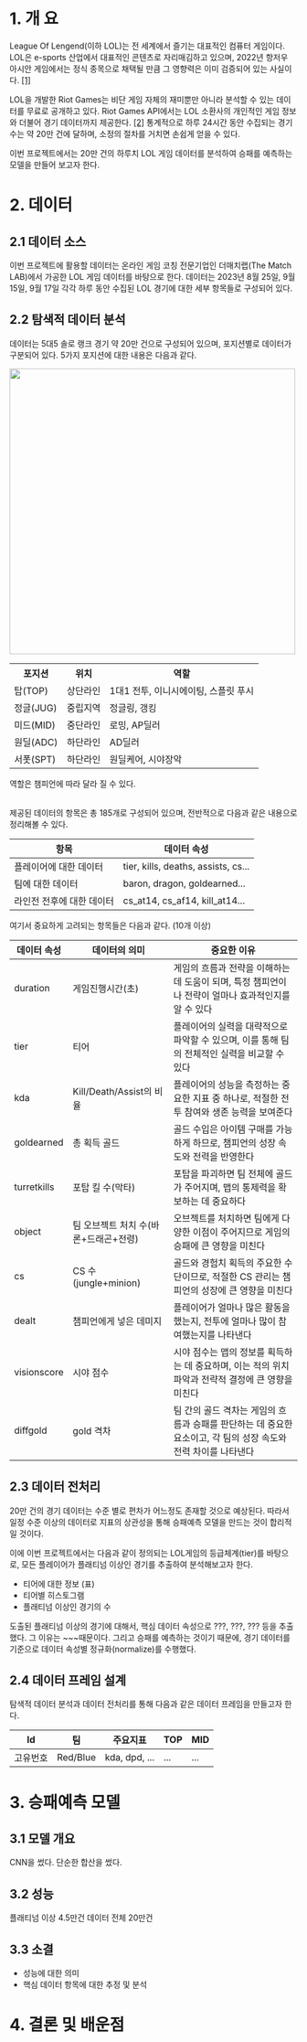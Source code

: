 # 1. 개 요
League Of Lengend(이하 LOL)는 전 세계에서 즐기는 대표적인 컴퓨터 게임이다. LOL은 e-sports 산업에서 대표적인 콘텐츠로 자리매김하고 있으며, 2022년 항저우 아시안 게임에서는 정식 종목으로 채택될 만큼 그 영향력은 이미 검증되어 있는 사실이다. <a href="https://biz.chosun.com/site/data/html_dir/2020/12/17/2020121702229.html">[1]</a>

LOL을 개발한 Riot Games는 비단 게임 자체의 재미뿐만 아니라 분석할 수 있는 데이터를 무료로 공개하고 있다. Riot Games API에서는 LOL 소환사의 개인적인 게임 정보와 더불어 경기 데이터까지 제공한다. <a href="https://developer.riotgames.com/">[2]</a> 통계적으로 하루 24시간 동안 수집되는 경기 수는 약 20만 건에 달하며, 소정의 절차를 거치면 손쉽게 얻을 수 있다.

이번 프로젝트에서는 20만 건의 하루치 LOL 게임 데이터를 분석하여 승패를 예측하는 모델을 만들어 보고자 한다.

# 2. 데이터
## 2.1 데이터 소스
이번 프로젝트에 활용할 데이터는 온라인 게임 코칭 전문기업인 더매치랩(The Match LAB)에서 가공한 LOL 게임 데이터를 바탕으로 한다. 데이터는 2023년 8월 25일, 9월 15일, 9월 17일 각각 하루 동안 수집된 LOL 경기에 대한 세부 항목들로 구성되어 있다.

## 2.2 탐색적 데이터 분석
데이터는 5대5 솔로 랭크 경기 약 20만 건으로 구성되어 있으며, 포지션별로 데이터가 구분되어 있다. 5가지 포지션에 대한 내용은 다음과 같다.
<div align="left"><img src="https://github.com/ho0116/lol_project/assets/85285367/33e27184-b16f-450c-99e0-cb560e2b6808" width="500">
    <table align="right">
        <tr>
            <th>포지션</th>
            <th>위치</th>
            <th>역할</th>
        </tr>
        <tr>
            <td>탑(TOP)</td>
            <td>상단라인</td>
            <td>1대1 전투, 이니시에이팅, 스플릿 푸시</td>
        </tr>
        <tr>
            <td>정글(JUG)</td>
            <td>중립지역</td>
            <td>정글링, 갱킹</td>
        </tr>
        <tr>
            <td>미드(MID)</td>
            <td>중단라인</td>
            <td>로밍, AP딜러</td>
        </tr>
        <tr>
            <td>원딜(ADC)</td>
            <td>하단라인</td>
            <td>AD딜러</td>
        </tr>
        <tr>
            <td>서폿(SPT)</td>
            <td>하단라인</td>
            <td>원딜케어, 시야장악</td>
        </tr>
    </table>
</div>
역할은 챔피언에 따라 달라 질 수 있다.  <br><br>

제공된 데이터의 항목은 총 185개로 구성되어 있으며, 전반적으로 다음과 같은 내용으로 정리해볼 수 있다.

| 항목           | 데이터 속성 |
|--------------|--------|
| 플레이어에 대한 데이터 | tier, kills, deaths, assists, cs... |
| 팀에 대한 데이터    | baron, dragon, goldearned...    |
|라인전 전후에 대한 데이터 |cs_at14, cs_af14, kill_at14...|

여기서 중요하게 고려되는 항목들은 다음과 같다. (10개 이상)

| 데이터 속성 | 데이터의 의미| 중요한 이유 |
|-------|-------------|--------|
|duration|게임진행시간(초)|게임의 흐름과 전략을 이해하는데 도움이 되며, 특정 챔피언이나 전략이 얼마나 효과적인지를 알 수 있다|
|tier|티어|플레이어의 실력을 대략적으로 파악할 수 있으며, 이를 통해 팀의 전체적인 실력을 비교할 수 있다|
| kda | Kill/Death/Assist의 비율|플레이어의 성능을 측정하는 중요한 지표 중 하나로, 적절한 전투 참여와 생존 능력을 보여준다|
| goldearned | 총 획득 골드 |골드 수입은 아이템 구매를 가능하게 하므로, 챔피언의 성장 속도와 전력을 반영한다|
| turretkills | 포탑 킬 수(막타) |포탑을 파괴하면 팀 전체에 골드가 주어지며, 맵의 통제력을 확보하는 데 중요하다|
|object|팀 오브젝트 처치 수(바론+드래곤+전령)|오브젝트를 처치하면 팀에게 다양한 이점이 주어지므로 게임의 승패에 큰 영향을 미친다|
| cs | CS 수 (jungle+minion) | 골드와 경험치 획득의 주요한 수단이므로, 적절한 CS 관리는 챔피언의 성장에 큰 영향을 미친다|
| dealt | 챔피언에게 넣은 데미지 |	플레이어가 얼마나 많은 활동을 했는지, 전투에 얼마나 많이 참여했는지를 나타낸다|
| visionscore | 시야 점수 |	시야 점수는 맵의 정보를 획득하는 데 중요하며, 이는 적의 위치 파악과 전략적 결정에 큰 영향을 미친다|
| diffgold | gold 격차|팀 간의 골드 격차는 게임의 흐름과 승패를 판단하는 데 중요한 요소이고, 각 팀의 성장 속도와 전력 차이를 나타낸다|

## 2.3 데이터 전처리
20만 건의 경기 데이터는 수준 별로 편차가 어느정도 존재할 것으로 예상된다. 따라서 일정 수준 이상의 데이터로 지표의 상관성을 통해 승패예측 모델을 만드는 것이 합리적일 것이다.

이에 이번 프로젝트에서는 다음과 같이 정의되는 LOL게임의 등급체계(tier)를 바탕으로, 모든 플레이어가 플래티넘 이상인 경기를 추출하여 분석해보고자 한다.

* 티어에 대한 정보 (표)
* 티어별 히스토그램
* 플래티넘 이상인 경기의 수

도출된 플래티넘 이상의 경기에 대해서, 핵심 데이터 속성으로 ???, ???, ??? 등을 추출했다. 그 이유는 ~~~때문이다. 그리고 승패를 예측하는 것이기 때문에, 경기 데이터를 기준으로 데이터 속성별 정규화(normalize)를 수행했다. 

## 2.4 데이터 프레임 설계

탐색적 데이터 분석과 데이터 전처리를 통해 다음과 같은 데이터 프레임을 만들고자 한다.

| Id  | 팀  | 주요지표 | TOP |MID|
|-----|-----|---------|-----|---|
| 고유번호 | Red/Blue | kda, dpd, ...| ... |...|

# 3. 승패예측 모델

## 3.1 모델 개요
CNN을 썼다. 단순한 합산을 썼다.

## 3.2 성능
플래티넘 이상 4.5만건
데이터 전체 20만건

## 3.3 소결
* 성능에 대한 의미
* 핵심 데이터 항목에 대한 추정 및 분석

# 4. 결론 및 배운점

